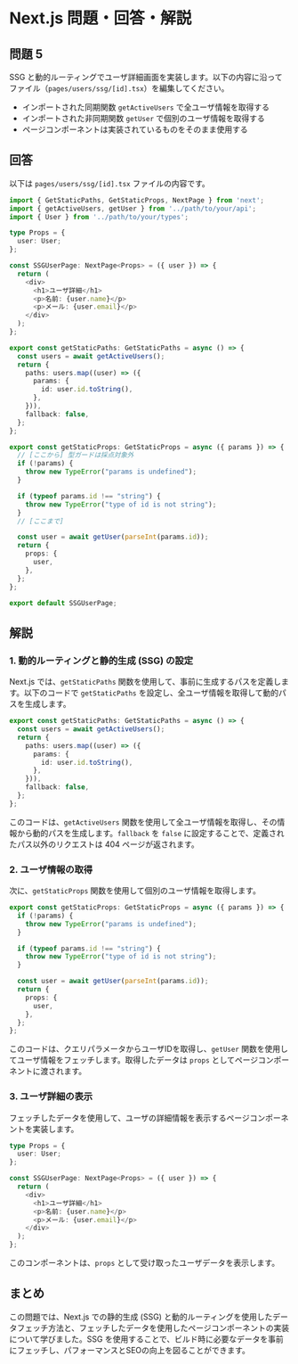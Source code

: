 # Next.js 問題・回答・解説

## 問題 5

SSG と動的ルーティングでユーザ詳細画面を実装します。以下の内容に沿ってファイル（`pages/users/ssg/[id].tsx`）を編集してください。

- インポートされた同期関数 `getActiveUsers` で全ユーザ情報を取得する
- インポートされた非同期関数 `getUser` で個別のユーザ情報を取得する
- ページコンポーネントは実装されているものをそのまま使用する

## 回答

以下は `pages/users/ssg/[id].tsx` ファイルの内容です。

```typescript
import { GetStaticPaths, GetStaticProps, NextPage } from 'next';
import { getActiveUsers, getUser } from '../path/to/your/api';
import { User } from '../path/to/your/types';

type Props = {
  user: User;
};

const SSGUserPage: NextPage<Props> = ({ user }) => {
  return (
    <div>
      <h1>ユーザ詳細</h1>
      <p>名前: {user.name}</p>
      <p>メール: {user.email}</p>
    </div>
  );
};

export const getStaticPaths: GetStaticPaths = async () => {
  const users = await getActiveUsers();
  return {
    paths: users.map((user) => ({
      params: {
        id: user.id.toString(),
      },
    })),
    fallback: false,
  };
};

export const getStaticProps: GetStaticProps = async ({ params }) => {
  // [ここから] 型ガードは採点対象外
  if (!params) {
    throw new TypeError("params is undefined");
  }

  if (typeof params.id !== "string") {
    throw new TypeError("type of id is not string");
  }
  // [ここまで]

  const user = await getUser(parseInt(params.id));
  return {
    props: {
      user,
    },
  };
};

export default SSGUserPage;
```

## 解説

### 1. 動的ルーティングと静的生成 (SSG) の設定

Next.js では、`getStaticPaths` 関数を使用して、事前に生成するパスを定義します。以下のコードで `getStaticPaths` を設定し、全ユーザ情報を取得して動的パスを生成します。

```typescript
export const getStaticPaths: GetStaticPaths = async () => {
  const users = await getActiveUsers();
  return {
    paths: users.map((user) => ({
      params: {
        id: user.id.toString(),
      },
    })),
    fallback: false,
  };
};
```

このコードは、`getActiveUsers` 関数を使用して全ユーザ情報を取得し、その情報から動的パスを生成します。`fallback` を `false` に設定することで、定義されたパス以外のリクエストは 404 ページが返されます。

### 2. ユーザ情報の取得

次に、`getStaticProps` 関数を使用して個別のユーザ情報を取得します。

```typescript
export const getStaticProps: GetStaticProps = async ({ params }) => {
  if (!params) {
    throw new TypeError("params is undefined");
  }

  if (typeof params.id !== "string") {
    throw new TypeError("type of id is not string");
  }

  const user = await getUser(parseInt(params.id));
  return {
    props: {
      user,
    },
  };
};
```

このコードは、クエリパラメータからユーザIDを取得し、`getUser` 関数を使用してユーザ情報をフェッチします。取得したデータは `props` としてページコンポーネントに渡されます。

### 3. ユーザ詳細の表示

フェッチしたデータを使用して、ユーザの詳細情報を表示するページコンポーネントを実装します。

```typescript
type Props = {
  user: User;
};

const SSGUserPage: NextPage<Props> = ({ user }) => {
  return (
    <div>
      <h1>ユーザ詳細</h1>
      <p>名前: {user.name}</p>
      <p>メール: {user.email}</p>
    </div>
  );
};
```

このコンポーネントは、`props` として受け取ったユーザデータを表示します。

## まとめ

この問題では、Next.js での静的生成 (SSG) と動的ルーティングを使用したデータフェッチ方法と、フェッチしたデータを使用したページコンポーネントの実装について学びました。SSG を使用することで、ビルド時に必要なデータを事前にフェッチし、パフォーマンスとSEOの向上を図ることができます。
